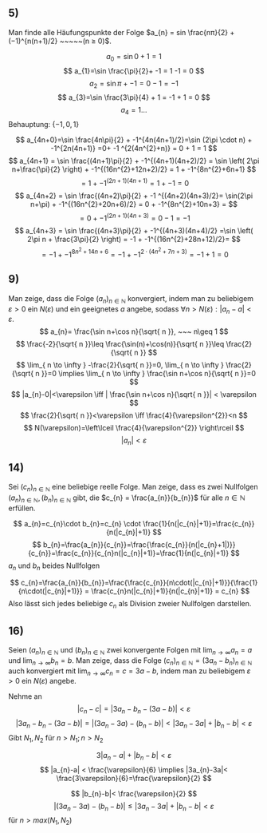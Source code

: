 ## 5) 
Man finde alle Häufungspunkte der Folge $a_{n} = sin \frac{nπ}{2} + (−1)^{n(n+1)/2} ~~~~~(n ≥ 0)$.

$$
a_{0}=\sin0 + 1=1
$$
$$
a_{1}=\sin \frac{\pi}{2}+ -1 = 1 -1 = 0
$$
$$
a_{2}=\sin \pi + -1 = 0-1 = -1
$$
$$
a_{3}=\sin \frac{3\pi}{4} + 1 = -1 + 1 = 0
$$
$$
a_{4}=1\dots
$$
Behauptung: $\{ -1,0,1 \}$

$$
a_{4n+0}=\sin \frac{4n\pi}{2} + -1^{4n(4n+1)/2}=\sin (2\pi \cdot n) + -1^{2n(4n+1)} =0+ -1 ^{2(4n^{2}+n)} = 0 + 1 = 1
$$
$$
a_{4n+1} = \sin \frac{(4n+1)\pi}{2} + -1^{(4n+1)(4n+2)/2} = \sin \left( 2\pi n+\frac{\pi}{2} \right) + -1^{(16n^{2}+12n+2)/2} = 1 + -1^{8n^{2}+6n+1}
$$
$$
= 1+ -1^{(2n+1)(4n+1)} = 1 + -1 = 0
$$
$$
a_{4n+2} = \sin \frac{(4n+2)\pi}{2} + -1 ^{(4n+2)(4n+3)/2}= \sin(2\pi n+\pi) + -1^{(16n^{2}+20n+6)/2} = 0 + -1^{8n^{2}+10n+3} = 
$$
$$
= 0 + -1^{(2n+1)(4n+3)} = 0 -1 = -1
$$
$$
a_{4n+3} = \sin \frac{(4n+3)\pi}{2} + -1^{(4n+3)(4n+4)/2} =\sin \left( 2\pi n + \frac{3\pi}{2} \right) = -1 + -1^{(16n^{2}+28n+12)/2}= 
$$
$$
= -1 + -1^{8n^{2}+14n+6} = -1 + -1^{2\cdot(4n^{2}+7n+3)} = -1 + 1 = 0
$$

## 9) 
Man zeige, dass die Folge $(a_{n})_{n\in \mathbb{N}}$ konvergiert, indem man zu beliebigem $ε > 0$ ein
$N (ε)$ und ein geeignetes $a$ angebe, sodass $∀n > N (ε) : |a_{n} − a| < ε$.
$$
a_{n}= \frac{\sin n+\cos n}{\sqrt{ n }}, ~~~ n\geq 1
$$
$$
\frac{-2}{\sqrt{ n }}\leq \frac{\sin(n)+\cos(n)}{\sqrt{ n }}\leq \frac{2}{\sqrt{ n }}
$$
$$
\lim_{ n \to \infty } -\frac{2}{\sqrt{ n }}=0, \lim_{ n \to \infty } \frac{2}{\sqrt{ n }}=0 \implies \lim_{ n \to \infty } \frac{\sin n+\cos n}{\sqrt{ n }}=0
$$
$$
|a_{n}-0|<\varepsilon \iff | \frac{\sin n+\cos n}{\sqrt{ n }}| < \varepsilon
$$
$$
\frac{2}{\sqrt{ n }}<\varepsilon \iff \frac{4}{\varepsilon^{2}}<n
$$
$$
N(\varepsilon)=\left\lceil  \frac{4}{\varepsilon^{2}}  \right\rceil 
$$
$$
|a_{n}|<\varepsilon
$$

## 14)
Sei $(c_{n})_{n\in \mathbb{N}}$ eine beliebige reelle Folge. Man zeige, dass es zwei Nullfolgen $(a_{n})_{n\in \mathbb{N}},(b_{n})_{n\in \mathbb{N}}$ gibt, die $c_{n} = \frac{a_{n}}{b_{n}}$ für alle $n ∈ \mathbb{N}$ erfüllen.

$$
a_{n}=c_{n}\cdot b_{n}=c_{n} \cdot \frac{1}{n(|c_{n}|+1)}=\frac{c_{n}}{n(|c_{n}|+1)}
$$
$$
b_{n}=\frac{a_{n}}{c_{n}}=\frac{\frac{c_{n}}{n(|c_{n}+1|)}}{c_{n}}=\frac{c_{n}}{c_{n}n(|c_{n}|+1)}=\frac{1}{n(|c_{n}|+1)}
$$
$a_{n}$ und $b_{n}$ beides Nullfolgen

$$
c_{n}=\frac{a_{n}}{b_{n}}=\frac{\frac{c_{n}}{n\cdot(|c_{n}|+1)}}{\frac{1}{n\cdot(|c_{n}|+1)}} = \frac{c_{n}n(|c_{n}|+1)}{n(|c_{n}|+1)} = c_{n}
$$
Also lässt sich jedes beliebige $c_{n}$ als Division zweier Nullfolgen darstellen.
## 16) 
Seien $(a_{n})_{n\in \mathbb{N}}$ und $(b_{n})_{n\in \mathbb{N}}$ zwei konvergente Folgen mit $\lim_{ n \to \infty }a_{n}=a$ und $\lim_{ n \to \infty }b_{n}=b$. Man zeige, dass die Folge $(c_{n})_{n\in \mathbb{N}} = (3a_{n} − b_{n})_{n\in \mathbb{N}}$ auch konvergiert mit $\lim_{ n \to \infty }c_{n}=c=3a-b$, indem man zu beliebigem $ε > 0$ ein $N (ε)$ angebe.

Nehme an
$$
|c_{n}-c|=|3a_{n}-b_{n}-(3a-b)|<\varepsilon
$$
$$
|3a_{n}-b_{n}-(3a-b)|=|(3a_{n}-3a)-(b_{n}-b)|< |3a_{n}-3a| + |b_{n}-b| < \varepsilon
$$
Gibt $N_{1},N_{2}$ für $n>N_{1};n>N_{2}$

$$
3|a_{n}-a|+|b_{n}-b|<\varepsilon
$$
$$
|a_{n}-a| < \frac{\varepsilon}{6} \implies |3a_{n}-3a|< \frac{3\varepsilon}{6}=\frac{\varepsilon}{2}
$$

$$
|b_{n}-b|< \frac{\varepsilon}{2}
$$
$$
|(3a_{n}-3a)-(b_{n}-b)|\leq |3a_{n}-3a|+ |b_{n}-b|< \varepsilon
$$
für $n>max(N_{1},N_{2})$